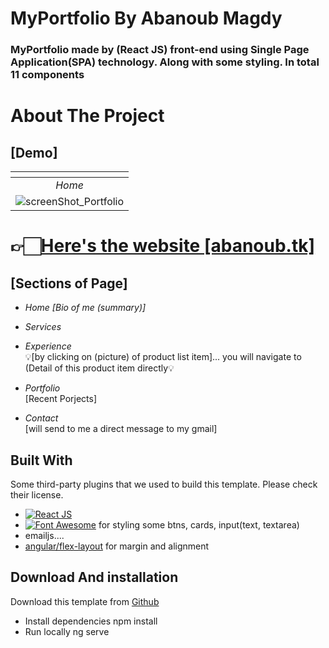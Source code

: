 
# MyPortfolio By Abanoub Magdy

### MyPortfolio made by (React JS) front-end using Single Page Application(SPA) technology. Along with some styling. In total 11 components 

# About The Project 
## [Demo]
| [![]()]() |  
|:---:|
| *Home*  |
| ![screenShot_Portfolio](https://i.ibb.co/mqj7fT9/image.png)

# 👉🏻[Here's the website [abanoub.tk]](http://abanoub.tk/)

## [Sections of Page]

* *Home [Bio of me (summary)]*

* *Services*

* *Experience* <br/>💡[by clicking on (picture) of product list item]... you will navigate to (Detail of this product item directly💡

* *Portfolio* <br/> [Recent Porjects] 

* *Contact* <br/> [will send to me a direct message to my gmail] 



## Built With

Some third-party plugins that we used to build this template. Please check their license.

* [![React JS][Angular.io]][Angular-url]
* [![Font Awesome][Bootstrap.com]][Bootstrap-url] for styling some btns, cards, input(text, textarea)
* emailjs....
* [angular/flex-layout] for margin and alignment

<!-- download -->
## Download And installation

Download this template from [Github](https://github.com/Abanoub5015/MyStore/archive/refs/heads/main.zip)


* Install dependencies
npm install
* Run locally
ng serve

[Angular.io]: https://img.shields.io/badge/Angular-DD0031?style=for-the-badge&logo=angular&logoColor=white
[Angular-url]: https://angular.io/
[Bootstrap.com]: https://img.shields.io/badge/Bootstrap-563D7C?style=for-the-badge&logo=bootstrap&logoColor=white
[Bootstrap-url]: https://getbootstrap.com
[angular/flex-layout]: https://github.com/angular/flex-layout
